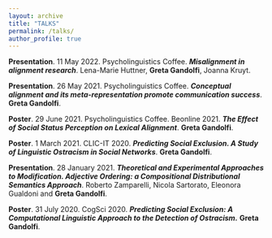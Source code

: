 ```yaml
---
layout: archive
title: "TALKS"
permalink: /talks/
author_profile: true
---
```


**Presentation**. 11 May 2022. Psycholinguistics Coffee. _**Misalignment in alignment research**_. Lena-Marie Huttner, **Greta Gandolfi**, Joanna Kruyt.

**Presentation**. 26 May 2021. Psycholinguistics Coffee. _**Conceptual alignment and its meta-representation promote communication success**_. **Greta Gandolfi**. 

**Poster**. 29 June 2021. Psycholinguistics Coffee. Beonline 2021. _**The Effect of Social Status Perception on Lexical Alignment**_. **Greta Gandolfi**.

**Poster**. 1 March 2021. CLIC-IT 2020. _**Predicting Social Exclusion. A Study of Linguistic Ostracism in Social Networks**_. **Greta Gandolfi**. 

**Presentation**. 28 January 2021. _**Theoretical and Experimental Approaches to Modification. Adjective Ordering: a Compositional Distributional Semantics Approach**_. Roberto Zamparelli, Nicola Sartorato, Eleonora Gualdoni and **Greta Gandolfi**. 

**Poster**. 31 July 2020. CogSci 2020. _**Predicting Social Exclusion: A Computational Linguistic Approach to the Detection of Ostracism.**_ **Greta Gandolfi**. 

